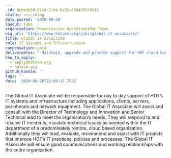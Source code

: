 ```yaml
---
_id: 9cbede50-01cd-11eb-8a92-0504d5500516
status: searching
date_posted: '2020-09-28'
layout: jobs
organization: Humanitarian OpenStreetMap Team
org_url: 'https://www.hotosm.org/jobs/global-it-associate/'
title: Global IT Associate
role: IT Systems and Infrastructure
compensation: paid
deliverables: "-Maintain, upgrade and provide support for HOT cloud based enterprise -applications and some BYOD procedural support\r\n-Manage HOT-wide enterprise data and security protection\r\n-Implement and manage staff user accounts across a number of products\r\n-The Global IT Associate needs to be able to diagnose and resolve problems quickly and be available to respond to help desk requests efficiently\r\n-Administration of HOT enterprise applications and tools including: GSuite, Slack, Jira, Mumble, Gmail, and Google Groups\r\n-Support design and implementation of tech training for new hires and act as as primary point of contact for HOT staff on basic tech-related questions\r\n-Ensure that the appropriate disaster recovery protocols are in place and are at all times in alignment with the needs of the business\r\n-Written documentation of system and procedures, including best practice and compliance e.g. GDPR"
how_to_apply:
  - apply@hotosm.org
  - hotosm.org
github_handle: ''
tags: ''
date: '2020-09-28T21:00:17.794Z'
---
```

The Global IT Associate will be responsible for day to day support of HOT’s IT systems and infrastructure including applications, clients, servers, peripherals and network equipment. The Global IT Associate will assist and consult with the Director of Technology and Innovation and Senior Technical lead to meet the organisation’s needs. They will respond to and resolve IT incidents, escalate technical issues as needed within the IT department of a predominately remote, cloud based organization. Additionally they will lead, evaluate, recommend and assist with IT projects that improve HOT’s IT practices, policies and processes. The Global IT Associate will ensure good communications and working relationships with the entire organization.
